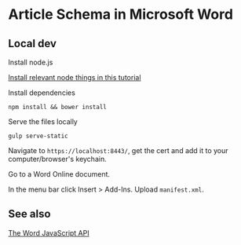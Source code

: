 # Article Schema in Microsoft Word

## Local dev

Install node.js

[Install relevant node things in this tutorial](http://dev.office.com/docs/add-ins/get-started/create-an-office-add-in-using-any-editor)

Install dependencies

```
npm install && bower install
```

Serve the files locally

```
gulp serve-static
```

Navigate to `https://localhost:8443/`, get the cert and add it to your computer/browser's keychain.

Go to a Word Online document.

In the menu bar click Insert > Add-Ins. Upload `manifest.xml`.

## See also

[The Word JavaScript API](https://dev.office.com/reference/add-ins/word/word-add-ins-reference-overview)